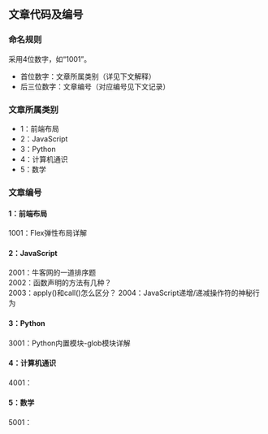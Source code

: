 ## 文章代码及编号
### 命名规则
采用4位数字，如“1001”。 

- 首位数字：文章所属类别（详见下文解释）
- 后三位数字：文章编号（对应编号见下文记录）

### 文章所属类别
- 1：前端布局
- 2：JavaScript
- 3：Python
- 4：计算机通识
- 5：数学

### 文章编号
#### 1：前端布局
1001：Flex弹性布局详解

#### 2：JavaScript
2001：牛客网的一道排序题  
2002：函数声明的方法有几种？  
2003：apply()和call()怎么区分？ 
2004：JavaScript递增/递减操作符的神秘行为 

#### 3：Python
3001：Python内置模块-glob模块详解

#### 4：计算机通识
4001：

#### 5：数学
5001：

